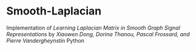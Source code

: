 # Smooth-Laplacian
Implementation of _Learning Laplacian Matrix in Smooth Graph Signal Representations_ by _Xiaowen Dong, Dorina Thanou, Pascal Frossard, and Pierre Vandergheynstin_ Python
